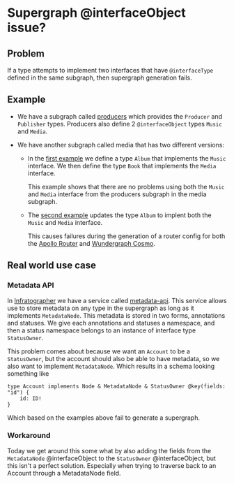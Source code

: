 # Supergraph @interfaceObject issue?

## Problem

If a type attempts to implement two interfaces that have `@interfaceType` defined in the same subgraph, then supergraph
generation fails.

## Example

- We have a subgraph called [producers](graphs/producers.graphql) which provides the `Producer` and `Publisher` types.
  Producers also define 2 `@interfaceObject` types `Music` and `Media`.

- We have another subgraph called media that has two different versions:

  - In the [first example](graphs/media.graphql) we define a type `Album` that implements the `Music` interface. We then
    define the type `Book` that implements the `Media` interface.

    This example shows that there are no problems using both the `Music` and `Media` interface from the producers
    subgraph in the media subgraph.

  - The [second example](graphs/media-both.graphql) updates the type `Album` to implent both the `Music` and `Media`
    interface.

    This causes failures during the generation of a router config for both the [Apollo Router](apollo/README.md) and
    [Wundergraph Cosmo](cosmo/README.md).

## Real world use case

### Metadata API

In [Infratographer](https://github.com/infratographer) we have a service called
[metadata-api](https://github.com/infratographer/metadata-api). This service allows use to store metadata on any type in
the supergraph as long as it implements `MetadataNode`. This metadata is stored in two forms, annotations and statuses.
We give each annotations and statuses a namespace, and then a status namespace belongs to an instance of interface type
`StatusOwner`.

This problem comes about because we want an `Account` to be a `StatusOwner`, but the account should also be able to have
metadata, so we also want to implement `MetadataNode`. Which results in a schema looking something like

```
type Account implements Node & MetadataNode & StatusOwner @key(fields: "id") {
	id: ID!
}
```

Which based on the examples above fail to generate a supergraph.

### Workaround

Today we get around this some what by also adding the fields from the `MetadataNode` @interfaceObject to the
`StatusOwner` @interfaceObject, but this isn't a perfect solution. Especially when trying to traverse back to an Account
through a MetadataNode field.

